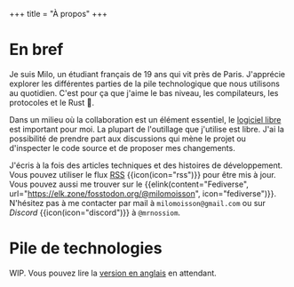 +++
title = "À propos"
+++

# En bref

Je suis Milo, un étudiant français de 19 ans qui vit près de Paris. J'apprécie explorer les différentes parties de la pile technologique que nous utilisons au quotidien. C'est pour ça que j'aime le bas niveau, les compilateurs, les protocoles et le Rust 🦀.

<!-- > Vous pouvez aussi en lire plus sur mon [parcours de développeur](@/programmer-bio/index.fr.md) ou sur [mon expérience personnelle](@/life-bio.fr.md). -->

Dans un milieu où la collaboration est un élément essentiel, le [logiciel libre](https://fr.wikipedia.org/wiki/Open_source) est important pour moi. La plupart de l'outillage que j'utilise est libre. J'ai la possibilité de prendre part aux discussions qui mène le projet ou d'inspecter le code source et de proposer mes changements.

J'écris à la fois des articles techniques et des histoires de développement. Vous pouvez utiliser le flux [RSS](/atom.xml) {{icon(icon="rss")}} pour être mis à jour. Vous pouvez aussi me trouver sur le {{elink(content="Fediverse", url="https://elk.zone/fosstodon.org/@milomoisson", icon="fediverse")}}. N'hésitez pas à me contacter par mail à `milomoisson@gmail.com` ou sur _Discord_ {{icon(icon="discord")}} à `@mrnossiom`.

# Pile de technologies

WIP. Vous pouvez lire la [version en anglais](@/about.md#stack) en attendant.
